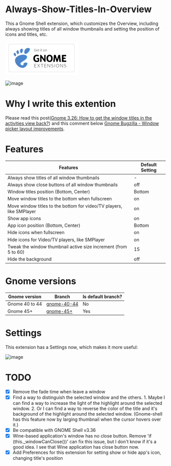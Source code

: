 <h1>Always-Show-Titles-In-Overview</h1>

This a Gnome Shell extension, which customizes the Overview, including always showing titles of all window thumbnails and setting the position of icons and titles, etc.

<p align="left">
  <a href="https://extensions.gnome.org/extension/1689/always-show-titles-in-overview/">
    <img alt="Get it on GNOME Extensions" width="228" src="https://raw.githubusercontent.com/andyholmes/gnome-shell-extensions-badge/master/get-it-on-ego.svg?sanitize=true"/>
  </a>
</p>

![image](https://user-images.githubusercontent.com/2271720/142729037-df43f6b3-4891-40b0-8441-d28861aba544.png)

# Why I write this extention
Please read this post([Gnome 3.26: How to get the window titles in the activities view back?](https://www.reddit.com/r/gnome/comments/7dk1kb/gnome_326_how_to_get_the_window_titles_in_the/))
and this comment below [Gnome Bugzilla - Window picker layout improvements](https://bugzilla.gnome.org/show_bug.cgi?id=783953).

# Features
| Features                                                             | Default Setting |
|----------------------------------------------------------------------|-----------------|
| Always show titles of all window thumbnails                          | -               |
| Always show close buttons of all window thumbnails                   | off             |
| Window titles position (Bottom, Center)                              | Bottom          |
| Move window titles to the bottom when fullscreen                     | on              |
| Move window titles to the bottom for video/TV players, like SMPlayer | on              |
| Show app icons                                                       | on              |
| App icon position (Bottom, Center)                                   | Bottom          |
| Hide icons when fullscreen                                           | on              |
| Hide icons for Video/TV players, like SMPlayer                       | on              |
| Tweak the window thumbnail active size increment (from 5 to 60)      | 15              |
| Hide the background                                                  | off             |

# Gnome versions

| Gnome version   | Branch          | Is default branch? |
|-----------------|-----------------|--------------------|
| Gnome 40 to 44  |  [gnome-40-44](https://github.com/nlpsuge/Always-Show-Titles-In-Overview/tree/gnome-40-44)  | No  |
| Gnome 45+       |  [gnome-45+](https://github.com/nlpsuge/Always-Show-Titles-In-Overview/tree/gnome-45+)      | Yes |


# Settings
This extension has a Settings now, which makes it more useful:

![image](https://user-images.githubusercontent.com/2271720/146554573-4026afbc-a118-4899-87de-e8cee4e818af.png)


# TODO
- [x] Remove the fade time when leave a window
- [x] Find a way to distinguish the selected window and the others. 1. Maybe I can find a way to increase the light of the highlight around the selected window. 2. Or I can find a way to reverse the color of the title and it's background of the highlight around the selected window. (Gnome-shell has this feature now by larging thumbnail when the cursor hovers over it.)
- [x] Be compatible with GNOME Shell v3.36
- [x] Wine-based application's window has no close button. Remove 'if (this._windowCanClose())' can fix this issue, but I don't know if it's a good idea. I see that Wine application has close button now.
- [x] Add Preferences for this extension for setting show or hide app's icon, changing title's position
